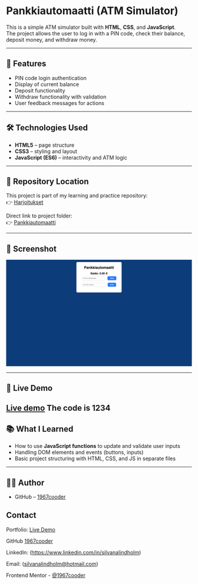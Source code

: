 # Pankkiautomaatti (ATM Simulator)

This is a simple ATM simulator built with **HTML**, **CSS**, and **JavaScript**.  
The project allows the user to log in with a PIN code, check their balance, deposit money, and withdraw money.  

---

## 🚀 Features
- PIN code login authentication  
- Display of current balance  
- Deposit functionality  
- Withdraw functionality with validation  
- User feedback messages for actions  

---

## 🛠️ Technologies Used
- **HTML5** – page structure  
- **CSS3** – styling and layout  
- **JavaScript (ES6)** – interactivity and ATM logic  

---

## 📂 Repository Location
This project is part of my learning and practice repository:  
👉 [Harjoitukset](https://github.com/1967cooder/harjoitukset)  

Direct link to project folder:  
👉 [Pankkiautomaatti](https://github.com/1967cooder/harjoitukset/tree/main/Pankkiautomaatti)  

---

## 📸 Screenshot
 
![](./Images/pankkiautomaatti.netlify.app_%20copy.png)


---

## 🔗 Live Demo
 [Live demo](https://pankkiautomaatti.netlify.app/)
The code is 1234
---

## 📚 What I Learned
- How to use **JavaScript functions** to update and validate user inputs  
- Handling DOM elements and events (buttons, inputs)  
- Basic project structuring with HTML, CSS, and JS in separate files  

---

## 👩‍💻 Author
- GitHub – [1967cooder](https://github.com/1967cooder)  

## Contact

Portfolio: [Live Demo](https://portfoliosilvana.netlify.app/)

GitHub [1967cooder](https://github.com/1967cooder/)

LinkedIn: (https://www.linkedin.com/in/silvanalindholm)

Email: (silvanalindholm@hotmail.com)

Frontend Mentor - [@1967cooder
](https://www.frontendmentor.io/profile/1967cooder)
